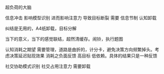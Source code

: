超负荷的大脑

信息冲击 影响模型识别 进而影响注意力 导致目标断裂 需要 信息节制 认知卸载

纠结是无用的，A4纸卸载，目标分解

当下的意义，当下的感觉联结，超然清缓存。闹铃，执行题图

认知消耗之期望 需要管理，道路是曲折的，计分卡，避免决策方向频繁掉头。考虑决策延迟贴现效果
消耗之负面反馈 高目标 低依赖。具体的结果只是一种反馈

社交协助模式识别 社交占用注意力 需要卸载